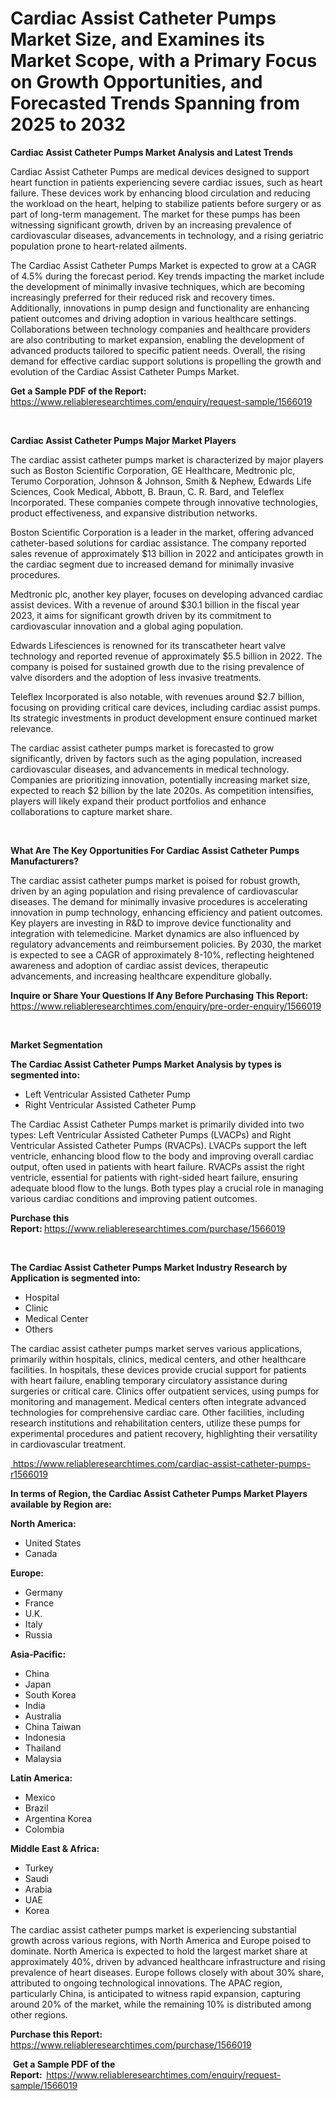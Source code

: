 <p><h1>Cardiac Assist Catheter Pumps Market Size, and Examines its Market Scope, with a Primary Focus on Growth Opportunities, and Forecasted Trends Spanning from 2025 to 2032</h1></p><p><strong>Cardiac Assist Catheter Pumps Market Analysis and Latest Trends</strong></p>
<p><p>Cardiac Assist Catheter Pumps are medical devices designed to support heart function in patients experiencing severe cardiac issues, such as heart failure. These devices work by enhancing blood circulation and reducing the workload on the heart, helping to stabilize patients before surgery or as part of long-term management. The market for these pumps has been witnessing significant growth, driven by an increasing prevalence of cardiovascular diseases, advancements in technology, and a rising geriatric population prone to heart-related ailments.</p><p>The Cardiac Assist Catheter Pumps Market is expected to grow at a CAGR of 4.5% during the forecast period. Key trends impacting the market include the development of minimally invasive techniques, which are becoming increasingly preferred for their reduced risk and recovery times. Additionally, innovations in pump design and functionality are enhancing patient outcomes and driving adoption in various healthcare settings. Collaborations between technology companies and healthcare providers are also contributing to market expansion, enabling the development of advanced products tailored to specific patient needs. Overall, the rising demand for effective cardiac support solutions is propelling the growth and evolution of the Cardiac Assist Catheter Pumps Market.</p></p>
<p><strong>Get a Sample PDF of the Report:&nbsp;</strong> <a href="https://www.reliableresearchtimes.com/enquiry/request-sample/1566019?utm_campaign=2186&utm_medium=2&utm_source=Github&utm_content=ia&utm_term=14042025&utm_id=cardiac-assist-catheter-pumps">https://www.reliableresearchtimes.com/enquiry/request-sample/1566019</a></p>
<p>&nbsp;</p>
<p><strong>Cardiac Assist Catheter Pumps Major Market Players</strong></p>
<p><p>The cardiac assist catheter pumps market is characterized by major players such as Boston Scientific Corporation, GE Healthcare, Medtronic plc, Terumo Corporation, Johnson & Johnson, Smith & Nephew, Edwards Life Sciences, Cook Medical, Abbott, B. Braun, C. R. Bard, and Teleflex Incorporated. These companies compete through innovative technologies, product effectiveness, and expansive distribution networks.</p><p>Boston Scientific Corporation is a leader in the market, offering advanced catheter-based solutions for cardiac assistance. The company reported sales revenue of approximately $13 billion in 2022 and anticipates growth in the cardiac segment due to increased demand for minimally invasive procedures.</p><p>Medtronic plc, another key player, focuses on developing advanced cardiac assist devices. With a revenue of around $30.1 billion in the fiscal year 2023, it aims for significant growth driven by its commitment to cardiovascular innovation and a global aging population.</p><p>Edwards Lifesciences is renowned for its transcatheter heart valve technology and reported revenue of approximately $5.5 billion in 2022. The company is poised for sustained growth due to the rising prevalence of valve disorders and the adoption of less invasive treatments.</p><p>Teleflex Incorporated is also notable, with revenues around $2.7 billion, focusing on providing critical care devices, including cardiac assist pumps. Its strategic investments in product development ensure continued market relevance.</p><p>The cardiac assist catheter pumps market is forecasted to grow significantly, driven by factors such as the aging population, increased cardiovascular diseases, and advancements in medical technology. Companies are prioritizing innovation, potentially increasing market size, expected to reach $2 billion by the late 2020s. As competition intensifies, players will likely expand their product portfolios and enhance collaborations to capture market share.</p></p>
<p>&nbsp;</p>
<p><strong>What Are The Key Opportunities For Cardiac Assist Catheter Pumps Manufacturers?</strong></p>
<p><p>The cardiac assist catheter pumps market is poised for robust growth, driven by an aging population and rising prevalence of cardiovascular diseases. The demand for minimally invasive procedures is accelerating innovation in pump technology, enhancing efficiency and patient outcomes. Key players are investing in R&D to improve device functionality and integration with telemedicine. Market dynamics are also influenced by regulatory advancements and reimbursement policies. By 2030, the market is expected to see a CAGR of approximately 8-10%, reflecting heightened awareness and adoption of cardiac assist devices, therapeutic advancements, and increasing healthcare expenditure globally.</p></p>
<p><strong>Inquire or Share Your Questions If Any Before Purchasing This Report:</strong> <a href="https://www.reliableresearchtimes.com/enquiry/pre-order-enquiry/1566019?utm_campaign=2186&utm_medium=2&utm_source=Github&utm_content=ia&utm_term=14042025&utm_id=cardiac-assist-catheter-pumps">https://www.reliableresearchtimes.com/enquiry/pre-order-enquiry/1566019</a></p>
<p>&nbsp;</p>
<p><strong>Market Segmentation</strong></p>
<p><strong>The Cardiac Assist Catheter Pumps Market Analysis by types is segmented into:</strong></p>
<p><ul><li>Left Ventricular Assisted Catheter Pump</li><li>Right Ventricular Assisted Catheter Pump</li></ul></p>
<p><p>The Cardiac Assist Catheter Pumps market is primarily divided into two types: Left Ventricular Assisted Catheter Pumps (LVACPs) and Right Ventricular Assisted Catheter Pumps (RVACPs). LVACPs support the left ventricle, enhancing blood flow to the body and improving overall cardiac output, often used in patients with heart failure. RVACPs assist the right ventricle, essential for patients with right-sided heart failure, ensuring adequate blood flow to the lungs. Both types play a crucial role in managing various cardiac conditions and improving patient outcomes.</p></p>
<p><strong>Purchase this Report:&nbsp;</strong><a href="https://www.reliableresearchtimes.com/purchase/1566019?utm_campaign=2186&utm_medium=2&utm_source=Github&utm_content=ia&utm_term=14042025&utm_id=cardiac-assist-catheter-pumps">https://www.reliableresearchtimes.com/purchase/1566019</a></p>
<p>&nbsp;</p>
<p><strong>The Cardiac Assist Catheter Pumps Market Industry Research by Application is segmented into:</strong></p>
<p><ul><li>Hospital</li><li>Clinic</li><li>Medical Center</li><li>Others</li></ul></p>
<p><p>The cardiac assist catheter pumps market serves various applications, primarily within hospitals, clinics, medical centers, and other healthcare facilities. In hospitals, these devices provide crucial support for patients with heart failure, enabling temporary circulatory assistance during surgeries or critical care. Clinics offer outpatient services, using pumps for monitoring and management. Medical centers often integrate advanced technologies for comprehensive cardiac care. Other facilities, including research institutions and rehabilitation centers, utilize these pumps for experimental procedures and patient recovery, highlighting their versatility in cardiovascular treatment.</p></p>
<p><a href="https://www.reliableresearchtimes.com/cardiac-assist-catheter-pumps-r1566019?utm_campaign=2186&utm_medium=2&utm_source=Github&utm_content=ia&utm_term=14042025&utm_id=cardiac-assist-catheter-pumps">&nbsp;https://www.reliableresearchtimes.com/cardiac-assist-catheter-pumps-r1566019</a></p>
<p><strong>In terms of Region, the Cardiac Assist Catheter Pumps Market Players available by Region are:</strong></p>
<p>
    <p> <strong> North America: </strong>
        <ul>
            <li>United States</li>
            <li>Canada</li>
        </ul>
        </p> 
    <p> <strong> Europe: </strong>
        <ul>
            <li>Germany</li>
            <li>France</li>
            <li>U.K.</li>
            <li>Italy</li>
            <li>Russia</li>
        </ul>
        </p> 
    <p> <strong> Asia-Pacific: </strong>
        <ul>
            <li>China</li>
            <li>Japan</li>
            <li>South Korea</li>
            <li>India</li>
            <li>Australia</li>
            <li>China Taiwan</li>
            <li>Indonesia</li>
            <li>Thailand</li>
            <li>Malaysia</li>
        </ul>
        </p> 
    <p> <strong> Latin America: </strong>
        <ul>
            <li>Mexico</li>
            <li>Brazil</li>
            <li>Argentina Korea</li>
            <li>Colombia</li>
        </ul>
        </p> 
    <p> <strong> Middle East & Africa: </strong>
        <ul>
            <li>Turkey</li>
            <li>Saudi</li>
            <li>Arabia</li>
            <li>UAE</li>
            <li>Korea</li>
        </ul>
    </p>
    </p>
<p><p>The cardiac assist catheter pumps market is experiencing substantial growth across various regions, with North America and Europe poised to dominate. North America is expected to hold the largest market share at approximately 40%, driven by advanced healthcare infrastructure and rising prevalence of heart diseases. Europe follows closely with about 30% share, attributed to ongoing technological innovations. The APAC region, particularly China, is anticipated to witness rapid expansion, capturing around 20% of the market, while the remaining 10% is distributed among other regions.</p></p>
<p><strong>Purchase this Report: </strong><a href="https://www.reliableresearchtimes.com/purchase/1566019?utm_campaign=2186&utm_medium=2&utm_source=Github&utm_content=ia&utm_term=14042025&utm_id=cardiac-assist-catheter-pumps">https://www.reliableresearchtimes.com/purchase/1566019</a></p>
<p>&nbsp;<strong>Get a Sample PDF of the Report:&nbsp;&nbsp;</strong><a href="https://www.reliableresearchtimes.com/enquiry/request-sample/1566019?utm_campaign=2186&utm_medium=2&utm_source=Github&utm_content=ia&utm_term=14042025&utm_id=cardiac-assist-catheter-pumps">https://www.reliableresearchtimes.com/enquiry/request-sample/1566019</a></p>
<p><strong></strong></p>
<p><p></p><p></p><p></p></p>